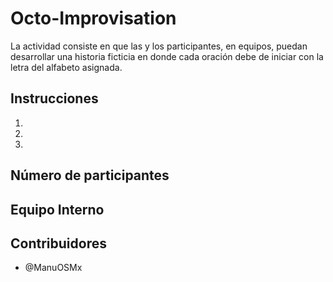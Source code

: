 # Octo-Improvisation

La actividad consiste en que las y los participantes, en equipos, puedan desarrollar una historia ficticia en donde cada oración debe de iniciar con la letra del alfabeto asignada.

## Instrucciones

1.
2.
3.

## Número de participantes

## Equipo Interno

## Contribuidores
- @ManuOSMx